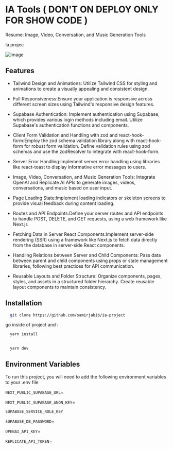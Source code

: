 
# IA Tools ( DON'T ON DEPLOY ONLY FOR SHOW CODE ) 

Resume: Image, Video, Conversation, and Music Generation Tools

Ia projec

![image](https://github.com/samirjabib/ia-project/assets/98964077/bc31cf5a-6f42-4397-92a6-7f638623ad80)



## Features

- Tailwind Design and Animations: Utilize Tailwind CSS for styling and animations to create a visually appealing and consistent design.

- Full Responsiveness:Ensure your application is responsive across different screen sizes using Tailwind's responsive design features.

- Supabase Authentication: Implement authentication using Supabase, which provides various login methods including email. Utilize Supabase's authentication functions and components.


- Client Form Validation and Handling with zod and react-hook-form:Employ the zod schema validation library along with react-hook-form for robust form validation. Define validation rules using zod schemas and use the zodResolver to integrate with react-hook-form.


- Server Error Handling:Implement server error handling using libraries like react-toast to display informative error messages to users.


- Image, Video, Conversation, and Music Generation Tools: Integrate OpenAI and Replicate AI APIs to generate images, videos, conversations, and music based on user input.


- Page Loading State:Implement loading indicators or skeleton screens to provide visual feedback during content loading.


- Routes and API Endpoints:Define your server routes and API endpoints to handle POST, DELETE, and GET requests, using a web framework like Next.js




- Fetching Data in Server React Components:Implement server-side rendering (SSR) using a framework like Next.js to fetch data directly from the database in server-side React components.



- Handling Relations between Server and Child Components: Pass data between parent and child components using props or state management libraries, following best practices for API communication.

- Reusable Layouts and Folder Structure:  Organize components, pages, styles, and assets in a structured folder hierarchy. Create reusable layout components to maintain consistency.

## Installation
 

```bash
  git clone https://github.com/samirjabib/ia-project
```

go inside of project and :
```bash
  yarn install 
  
```
    

```bash
  yarn dev
```



## Environment Variables

To run this project, you will need to add the following environment variables to your .env file


`NEXT_PUBLIC_SUPABASE_URL`=

`NEXT_PUBLIC_SUPABASE_ANON_KEY`=

`SUPABASE_SERVICE_ROLE_KEY`

`SUPABASE_DB_PASSWORD`=

`OPENAI_API_KEY`=

`REPLICATE_API_TOKEN`=
